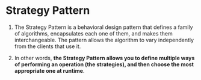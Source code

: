 # Strategy Pattern

1. The Strategy Pattern is a behavioral design pattern that defines a family of algorithms, encapsulates each one of them, and makes them interchangeable. The pattern allows the algorithm to vary independently from the clients that use it.

2. In other words, **the Strategy Pattern allows you to define multiple ways of performing an operation (the strategies), and then choose the most appropriate one at runtime**.


